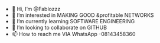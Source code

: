 - 👋 Hi, I’m @Fablozzz
- 👀 I’m interested in MAKING GOOD &profitable NETWORKS
- 🌱 I’m currently learning SOFTWARE ENGINEERING
- 💞️ I’m looking to collaborate on GITHUB
- 📫 How to reach me VIA WhatsApp -08143458360

<!---
Fablozzz/Fablozzz is a ✨ special ✨ repository because its `README.md` (this file) appears on your GitHub profile.
You can click the Preview link to take a look at your changes.
--->
